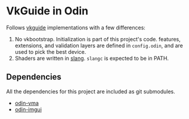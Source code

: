# VkGuide in Odin

Follows [vkguide](https://vkguide.dev/) implementations with a few differences:

1. No vkbootstrap. Initialization is part of this project's code. features,
extensions, and validation layers are defined in `config.odin`, and are used to pick the best device.
2. Shaders are written in [slang](https://github.com/shader-slang/slang). `slangc` is expected to be in PATH.

## Dependencies

 All the dependencies for this project are included as git submodules.
 
 - [odin-vma](https://github.com/DanielGavin/odin-vma)
 - [odin-imgui](https://gitlab.com/L-4/odin-imgui)
